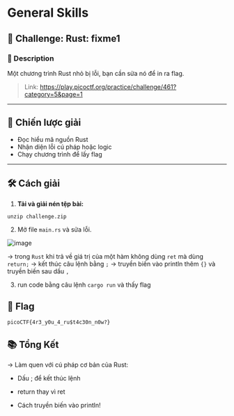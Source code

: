 # General Skills

## 🧩 Challenge: Rust: fixme1

### 📝 Description
Một chương trình Rust nhỏ bị lỗi, bạn cần sửa nó để in ra flag.

> Link: https://play.picoctf.org/practice/challenge/461?category=5&page=1

---

## 🧠 Chiến lược giải
- Đọc hiểu mã nguồn Rust
- Nhận diện lỗi cú pháp hoặc logic
- Chạy chương trình để lấy flag

---

## 🛠️ Cách giải

1. **Tải và giải nén tệp bài:**
```
unzip challenge.zip
```
2. Mở file `main.rs` và sửa lỗi.
   
![image](https://github.com/user-attachments/assets/d605c267-a4ad-4c54-8a8b-359c640c4725)

-> trong `Rust` khi trả về giá trị của một hàm không dùng `ret` mà dùng `return;`
-> kết thúc câu lệnh bằng `;`
-> truyền biến vào println thêm `{}` và truyền biến sau dấu `,`

3. run code bằng câu lệnh `cargo run` và thấy flag

## 🏁 Flag
```
picoCTF{4r3_y0u_4_ru$t4c30n_n0w?}
```

## 📚 Tổng Kết
-> Làm quen với cú pháp cơ bản của Rust:

   - Dấu ; để kết thúc lệnh

   - return thay vì ret

   - Cách truyền biến vào println!






